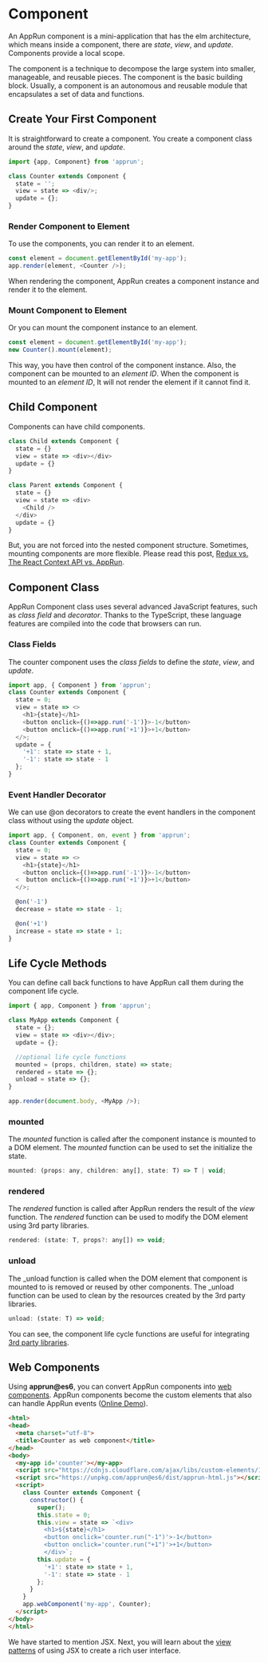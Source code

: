 # Component

An AppRun component is a mini-application that has the elm architecture, which means inside a component, there are _state_, _view_, and _update_. Components provide a local scope.

The component is a technique to decompose the large system into smaller, manageable, and reusable pieces. The component is the basic building block. Usually, a component is an autonomous and reusable module that encapsulates a set of data and functions.

## Create Your First Component

It is straightforward to create a component. You create a component class around the _state_, _view_, and _update_.

```javascript
import {app, Component} from 'apprun';

class Counter extends Component {
  state = '';
  view = state => <div/>;
  update = {};
}
```

### Render Component to Element

To use the components, you can render it to an element.

```javascript
const element = document.getElementById('my-app');
app.render(element, <Counter />);
```
When rendering the component, AppRun creates a component instance and render it to the element.

### Mount Component to Element

Or you can mount the component instance to an element.

```javascript
const element = document.getElementById('my-app');
new Counter().mount(element);
```
This way, you have then control of the component instance. Also, the component can be mounted to an _element ID_. When the component is mounted to an _element ID_, It will not render the element if it cannot find it.


## Child Component

Components can have child components.

```javascript
class Child extends Component {
  state = {}
  view = state => <div></div>
  update = {}
}

class Parent extends Component {
  state = {}
  view = state => <div>
    <Child />
  </div>
  update = {}
}

```

But, you are not forced into the nested component structure. Sometimes, mounting components are more flexible. Please read this post, [Redux vs. The React Context API vs. AppRun](https://medium.com/@yiyisun/redux-vs-the-react-context-api-vs-apprun-f324bee8cbbf).


## Component Class

AppRun Component class uses several advanced JavaScript features, such as _class field_ and _decorator_. Thanks to the TypeScript, these language features are compiled into the code that browsers can run.

### Class Fields

The counter component uses the _class fields_ to define the _state_, _view_, and _update_.

```javascript
import app, { Component } from 'apprun';
class Counter extends Component {
  state = 0;
  view = state => <>
    <h1>{state}</h1>
    <button onclick={()=>app.run('-1')}>-1</button>
    <button onclick={()=>app.run('+1')}>+1</button>
  </>;
  update = {
    '+1': state => state + 1,
    '-1': state => state - 1
  };
}
```

### Event Handler Decorator

We can use @on decorators to create the event handlers in the component class without using the _update_ object.

```javascript
import app, { Component, on, event } from 'apprun';
class Counter extends Component {
  state = 0;
  view = state => <>
    <h1>{state}</h1>
    <button onclick={()=>app.run('-1')}>-1</button>
  <  button onclick={()=>app.run('+1')}>+1</button>
  </>;

  @on('-1')
  decrease = state => state - 1;

  @on('+1')
  increase = state => state + 1;
}

```
## Life Cycle Methods

You can define call back functions to have AppRun call them during the component life cycle.

```javascript
import { app, Component } from 'apprun';

class MyApp extends Component {
  state = {};
  view = state => <div></div>;
  update = {};

  //optional life cycle functions
  mounted = (props, children, state) => state;
  rendered = state => {};
  unload = state => {};
}

app.render(document.body, <MyApp />);
```

### mounted

The _mounted_ function is called after the component instance is mounted to a DOM element. The _mounted_ function can be used to set the initialize the state.
```javascript
mounted: (props: any, children: any[], state: T) => T | void;

```

### rendered

The _rendered_ function is called after AppRun renders the result of the _view_ function. The _rendered_ function can be used to modify the DOM element using 3rd party libraries.
```javascript
rendered: (state: T, props?: any[]) => void;
```

### unload

The _unload function is called when the DOM element that component is mounted to is removed or reused by other components. The _unload function can be used to clean by the resources created by the 3rd party libraries.

```javascript
unload: (state: T) => void;
```

You can see, the component life cycle functions are useful for integrating [3rd party libraries](08-3rd-party-libs).

## Web Components

Using **apprun@es6**, you can convert AppRun components into [web components](https://developer.mozilla.org/en-US/docs/Web/Web_Components). AppRun components become the custom elements that also can handle AppRun events ([Online Demo](https://apprun.js.org/#play/7)).

```html
<html>
<head>
  <meta charset="utf-8">
  <title>Counter as web component</title>
</head>
<body>
  <my-app id='counter'></my-app>
  <script src="https://cdnjs.cloudflare.com/ajax/libs/custom-elements/1.1.2/custom-elements.min.js"></script>
  <script src="https://unpkg.com/apprun@es6/dist/apprun-html.js"></script>
  <script>
    class Counter extends Component {
      constructor() {
        super();
        this.state = 0;
        this.view = state => `<div>
          <h1>${state}</h1>
          <button onclick='counter.run("-1")'>-1</button>
          <button onclick='counter.run("+1")'>+1</button>
          </div>`;
        this.update = {
          '+1': state => state + 1,
          '-1': state => state - 1
        };
      }
    }
    app.webComponent('my-app', Counter);
  </script>
</body>
</html>
```

We have started to mention JSX. Next, you will learn about the [view patterns](06-view-patterns) of using JSX to create a rich user interface.


